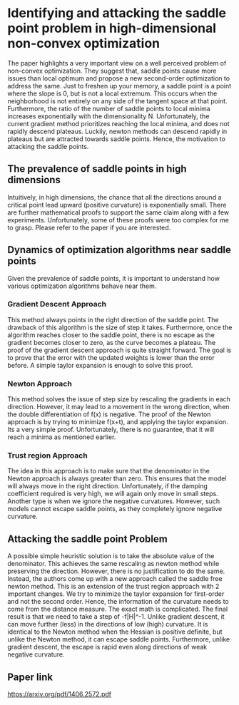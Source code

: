 # Identifying and attacking the saddle point problem in high-dimensional non-convex optimization

The paper highlights a very important view on a well perceived problem of non-convex optimization. They suggest that, saddle points cause more issues than local optimum and propose a new second-order optimization to address the same. Just to freshen up your memory, a saddle point is a point where the slope is 0, but is not a local extremum. This occurs when the neighborhood is not entirely on any side of the tangent space at that point. Furthermore, the ratio of the number of saddle points to local minima increases exponentially with the dimensionality N. Unfortunately, the current gradient method prioritizes reaching the local minima, and does not rapidly descend plateaus. Luckily, newton methods can descend rapidly in plateaus but are attracted towards saddle points. Hence, the motivation to attacking the saddle points.

## The prevalence of saddle points in high dimensions

Intuitively, in high dimensions, the chance that all the directions around a critical point lead upward (positive curvature) is exponentially small. There are further mathematical proofs to support the same claim along with a few experiments. Unfortunately, some of these proofs were too complex for me to grasp. Please refer to the paper if you are interested.

## Dynamics of optimization algorithms near saddle points

Given the prevalence of saddle points, it is important to understand how various optimization algorithms behave near them.

### Gradient Descent Approach

This method always points in the right direction of the saddle point. The drawback of this algorithm is the size of step it takes. Furthermore, once the algorithm reaches closer to the saddle point, there is no escape as the gradient becomes closer to zero, as the curve becomes a plateau. The proof of the gradient descent approach is quite straight forward. The goal is to prove that the error with the updated weights is lower than the error before. A simple taylor expansion is enough to solve this proof.

### Newton Approach

This method solves the issue of step size by rescaling the gradients in each direction. However, it may lead to a movement in the wrong direction, when the double differentiation of f(x) is negative. The proof of the Newton approach is by trying to minimize f(x+t), and applying the taylor expansion. Its a very simple proof. Unfortunately, there is no guarantee, that it will reach a minima as mentioned earlier.

### Trust region Approach

The idea in this approach is to make sure that the denominator in the Newton approach is always greater than zero. This ensures that the model will always move in the right direction. Unfortunately, if the damping coefficient required is very high, we will again only move in small steps. Another type is when we ignore the negative curvatures. However, such models cannot escape saddle points, as they completely ignore negative curvature.

## Attacking the saddle point Problem

A possible simple heuristic solution is to take the absolute value of the denominator. This achieves the same rescaling as newton method while preserving the direction. However, there is no justification to do the same.
Instead, the authors come up with a new approach called the saddle free newton method. This is an extension of the trust region approach with 2 important changes. We try to minimize the taylor expansion for first-order and not the second order. Hence, the information of the curvature needs to come from the distance measure. The exact math is complicated. The final result is that we need to take a step of -f|H|^-1.
Unlike gradient descent, it can move further
(less) in the directions of low (high) curvature. It is identical to the Newton method when the Hessian is positive definite, but unlike the Newton method, it can escape saddle points. Furthermore, unlike gradient descent, the escape is rapid even along directions of weak negative curvature.

## Paper link

https://arxiv.org/pdf/1406.2572.pdf
